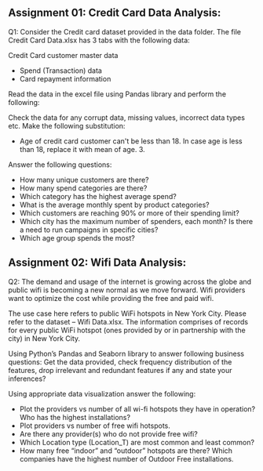 ## Assignment 01: Credit Card Data Analysis:
Q1: Consider the Credit card dataset provided in the data folder. The file Credit Card Data.xlsx has 3 tabs with the following data:

Credit Card customer master data
- Spend (Transaction) data
- Card repayment information

Read the data in the excel file using Pandas library and perform the following:

Check the data for any corrupt data, missing values, incorrect data types etc.
Make the following substitution:
- Age of credit card customer can't be less than 18. In case age is less than 18, replace it with mean of age. 3. 

Answer the following questions:
- How many unique customers are there?
- How many spend categories are there?
- Which category has the highest average spend?
- What is the average monthly spent by product categories?
- Which customers are reaching 90% or more of their spending limit?
- Which city has the maximum number of spenders, each month? Is there a need to run campaigns in specific cities?
- Which age group spends the most?

##

## Assignment 02: Wifi Data Analysis:

Q2: The demand and usage of the internet is growing across the globe and public wifi is becoming a new normal as we move forward. 
Wifi providers want to optimize the cost while providing the free and paid wifi.

The use case here refers to public WiFi hotspots in New York City. Please refer to the dataset – Wifi Data.xlsx. 
The information comprises of records for every public WiFi hotspot (ones provided by or in partnership with the city) in New York City.

Using Python’s Pandas and Seaborn library to answer following business questions:
Get the data provided, check frequency distribution of the features, drop irrelevant and redundant features if any and state your inferences?

Using appropriate data visualization answer the following:
- Plot the providers vs number of all wi-fi hotspots they have in operation? Who has the highest installations?
- Plot providers vs number of free wifi hotspots.
- Are there any provider(s) who do not provide free wifi?
- Which Location type (Location_T) are most common and least common?
- How many free “indoor” and “outdoor” hotspots are there? Which companies have the highest number of Outdoor Free installations.
